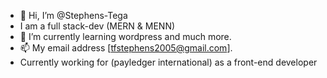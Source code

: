 - 👋 Hi, I’m @Stephens-Tega
- I am a full stack-dev (MERN & MENN)
- 🌱 I’m currently learning wordpress and much more.
- 📫 My email address [tfstephens2005@gmail.com].
- Currently working for (payledger international) as a front-end developer
